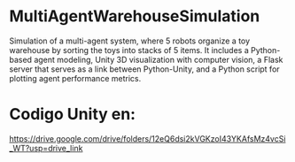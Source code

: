 # MultiAgentWarehouseSimulation
Simulation of a multi-agent system, where 5 robots organize a toy warehouse by sorting the toys into stacks of 5 items. It includes a Python-based agent modeling, Unity 3D visualization with computer vision, a Flask server that serves as a link between Python-Unity, and a Python script for plotting agent performance metrics.

# Codigo Unity en: 
https://drive.google.com/drive/folders/12eQ6dsi2kVGKzoI43YKAfsMz4vcSi_WT?usp=drive_link
